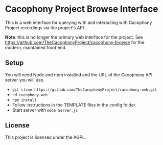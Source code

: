 # Cacophony Project Browse Interface

This is a web interface for querying with and interacting with Cacophony Project recordings via the project's API. 

**Note**: this is no longer the primary web interface for the project. See https://github.com/TheCacophonyProject/cacophony-browse for the modern, maintained front end.

## Setup  

You will need Node and npm installed and the URL of the Cacophony API
server you will use.

* `git clone https://github.com/TheCacophonyProject/cacophony-web.git`
* `cd cacophony-web`
* `npm install`
* Follow instructions in the TEMPLATE files in the config folder.
* Start server with `node Server.js`

## License

This project is licensed under the AGPL.
